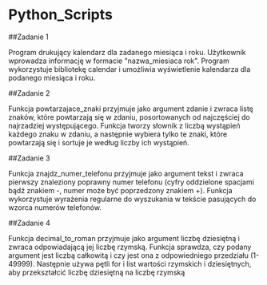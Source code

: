 # Python_Scripts

##Zadanie 1

Program drukujący kalendarz dla zadanego miesiąca i roku. Użytkownik wprowadza informację w formacie "nazwa_miesiaca rok". Program wykorzystuje bibliotekę calendar i umożliwia wyświetlenie kalendarza dla podanego miesiąca i roku.

##Zadanie 2

Funkcja powtarzajace_znaki przyjmuje jako argument zdanie i zwraca listę znaków, które powtarzają się w zdaniu, posortowanych od najczęściej do najrzadziej występującego. Funkcja tworzy słownik z liczbą wystąpień każdego znaku w zdaniu, a następnie wybiera tylko te znaki, które powtarzają się i sortuje je według liczby ich wystąpień.

##Zadanie 3

Funkcja znajdz_numer_telefonu przyjmuje jako argument tekst i zwraca pierwszy znaleziony poprawny numer telefonu (cyfry oddzielone spacjami bądź znakiem -, numer może być poprzedzony znakiem +). Funkcja wykorzystuje wyrażenia regularne do wyszukania w tekście pasujących do wzorca numerów telefonów.

##Zadanie 4

Funkcja decimal_to_roman przyjmuje jako argument liczbę dziesiętną i zwraca odpowiadającą jej liczbę rzymską. Funkcja sprawdza, czy podany argument jest liczbą całkowitą i czy jest ona z odpowiedniego przedziału (1-49999). Następnie używa pętli for i list wartości rzymskich i dziesiętnych, aby przekształcić liczbę dziesiętną na liczbę rzymską

